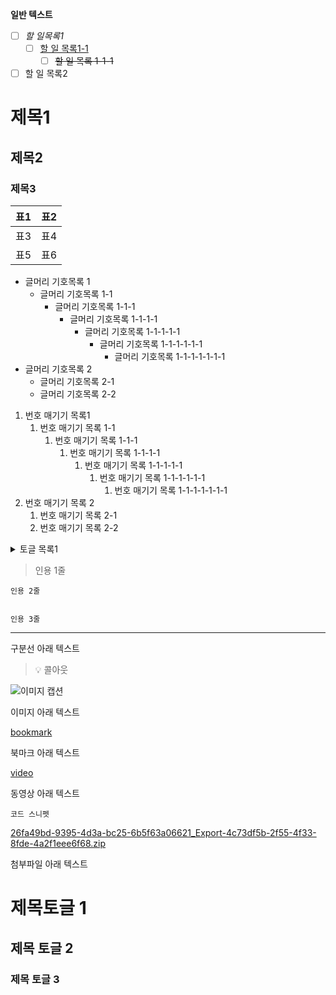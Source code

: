 
**일반 텍스트**

- [ ] _할 일목록1_
	- [ ] <u>할 일 목록1-1</u>
		- [ ] ~~할 일 목록 1-1-1~~
- [ ] 할 일 목록2

# 제목1


## 제목2


### 제목3


| 표1 | 표2 |
| -- | -- |
| 표3 | 표4 |
| 표5 | 표6 |

- 글머리 기호목록 1
	- 글머리 기호목록 1-1
		- 글머리 기호목록 1-1-1
			- 글머리 기호목록 1-1-1-1
				- 글머리 기호목록 1-1-1-1-1
					- 글머리 기호목록 1-1-1-1-1-1
						- 글머리 기호목록 1-1-1-1-1-1-1
- 글머리 기호목록 2
	- 글머리 기호목록 2-1
	- 글머리 기호목록 2-2
1. 번호 매기기 목록1
	1. 번호 매기기 목록 1-1
		1. 번호 매기기 목록 1-1-1
			1. 번호 매기기 목록 1-1-1-1
				1. 번호 매기기 목록 1-1-1-1-1
					1. 번호 매기기 목록 1-1-1-1-1-1
						1. 번호 매기기 목록 1-1-1-1-1-1-1
2. 번호 매기기 목록 2
	1. 번호 매기기 목록 2-1
	2. 번호 매기기 목록 2-2
<details>
<summary>토글 목록1</summary>

토글 안에 텍스트


# 토글 안 제목 1

- 토글 안 글머리 목록
- 

</details>


> 인용 1줄


	인용 2줄


	인용 3줄


---


구분선 아래 텍스트


> 💡 콜아웃 


![이미지 캡션](https://dimg.donga.com/wps/NEWS/IMAGE/2022/01/28/111500268.2.jpg)


이미지 아래 텍스트


[bookmark](https://www.donga.com/news/Inter/article/all/20220128/111500322/2)


북마크 아래 텍스트


[video](https://www.youtube.com/watch?app=desktop&v=MbDuW2o8_08&ab_channel=%EC%95%84%EB%A6%AC%EB%91%A5%EC%A0%88AritheCorgi)


동영상 아래 텍스트


```shell
코드 스니펫
```


[26fa49bd-9395-4d3a-bc25-6b5f63a06621_Export-4c73df5b-2f55-4f33-8fde-4a2f1eee6f68.zip](https://s3.us-west-2.amazonaws.com/secure.notion-static.com/ecaed5bb-ea40-433f-8706-34770869ae08/26fa49bd-9395-4d3a-bc25-6b5f63a06621_Export-4c73df5b-2f55-4f33-8fde-4a2f1eee6f68.zip?X-Amz-Algorithm=AWS4-HMAC-SHA256&X-Amz-Content-Sha256=UNSIGNED-PAYLOAD&X-Amz-Credential=AKIAT73L2G45EIPT3X45%2F20230829%2Fus-west-2%2Fs3%2Faws4_request&X-Amz-Date=20230829T153952Z&X-Amz-Expires=3600&X-Amz-Signature=0638f5cee253a9d962178b6bcea55e1a01ab35216d2dbe05f36f2b4d88fdea08&X-Amz-SignedHeaders=host&x-id=GetObject)


첨부파일 아래 텍스트


# 제목토글 1


## 제목 토글 2


### 제목 토글 3

